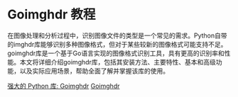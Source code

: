 # Goimghdr 教程

<show-structure depth="3"/>

在图像处理和分析过程中，识别图像文件的类型是一个常见的需求。Python自带的imghdr库能够识别多种图像格式，但对于某些较新的图像格式可能支持不足。goimghdr库是一个基于Go语言实现的图像格式识别工具，具有更高的识别率和性能。本文将详细介绍goimghdr库，包括其安装方法、主要特性、基本和高级功能，以及实际应用场景，帮助全面了解并掌握该库的使用。

<seealso>
<category ref="ref_docs">
    <a href="https://mp.weixin.qq.com/s/1e8DT5E2MuDZDTpDOeRvew">强大的 Python 库: Goimghdr</a>
</category>
<category ref="ref_github">
    <a href="https://github.com/corona10/goimghdr">Goimghdr</a>
</category>
<category ref="ref_issues">
</category>
<category ref="ref_hf">
</category>
<category ref="ref_ms">
</category>
</seealso>


